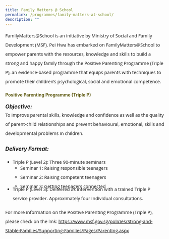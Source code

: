 ```yaml
---
title: Family Matters @ School
permalink: /programmes/family-matters-at-school/
description: ""
---
```

<p style="font-size:14.5px; line-height:2;font-family:Open Sans;">FamilyMatters@School is an initiative by Ministry of Social and Family Development (MSF). Pei Hwa has embarked on FamilyMatters@School to empower parents with the resources, knowledge and skills to build a strong and happy family through the Positive Parenting Programme (Triple P), an evidence-based programme that equips parents with techniques to promote their children&rsquo;s&nbsp;psychological, social and emotional competence.</p>

<h4 style="color:#635f1a;font-weight:bold">Positive Parenting Programme (Triple P)</h4>

 <p style="margin-top:15px;font-size:17px;"><strong><em>Objective:<br /></em></strong></p>

<p style="font-size:14.5px; line-height:2;margin:-15px 0 25px 0px;font-family:Open Sans;">To improve parental skills, knowledge and confidence as well as the quality of parent-child relationships and prevent behavioural, emotional, skills and developmental problems in children.</p>

<p style="margin-top:15px;font-size:17px;"><strong><em>Delivery Format:</em></strong></p>

<ul style="margin-top:5px;">
<li style="font-size:14.5px; line-height:2;font-family:Open Sans;">Triple P (Level 2): Three 90-minute seminars</li>
<ul style="margin-top:-10px; margin-bottom:-20px;">
<li style="font-size:14.5px; line-height:2;font-family:Open Sans;">Seminar 1: Raising responsible teenagers</li>
<li style="font-size:14.5px; line-height:2;font-family:Open Sans;">Seminar 2: Raising competent teenagers</li>
<li style="font-size:14.5px; line-height:2;font-family:Open Sans;">Seminar 3: Getting teenagers connected</li>
</ul>
<li style="font-size:14.5px; line-height:2;font-family:Open Sans;">Triple P (Level 3): Delivered as intervention with a trained Triple P service provider. Approximately four individual consultations.</li>
</ul>

<p style="margin-top:15px;font-size:14.5px; line-height:2;font-family:Open Sans;">For more information on the Positive Parenting Programme (Triple P), please check on the link:&nbsp;<a href="https://www.msf.gov.sg/policies/Strong-and-Stable-Families/Supporting-Families/Pages/Parenting.aspx">https://www.msf.gov.sg/policies/Strong-and-Stable-Families/Supporting-Families/Pages/Parenting.aspx</a></p>